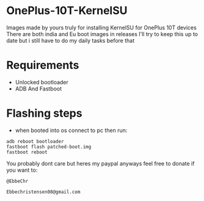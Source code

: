 # OnePlus-10T-KernelSU
Images made by yours truly for installing KernelSU for OnePlus 10T devices
There are both india and Eu boot images in releases
I'll try to keep this up to date but i still have to do my daily tasks before that

# Requirements
- Unlocked bootloader
- ADB And Fastboot

# Flashing steps
- when booted into os connect to pc then run:
```
adb reboot bootloader
fastboot flash patched-boot.img
fastboot reboot
```


You probably dont care but heres my paypal anyways feel free to donate if you want to:

`
@EbbeChr
`

`
Ebbechristensen08@gmail.com
`
